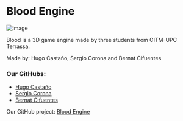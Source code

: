 # Blood Engine
![image](https://github.com/user-attachments/assets/b3b39651-1a82-4b78-af65-437036d1d5fc)

Blood is a 3D game engine made by three students from CITM-UPC Terrassa.

Made by: Hugo Castaño, Sergio Corona and Bernat Cifuentes

### Our GitHubs:
* [Hugo Castaño](https://github.com/LazyRacoonDev)
* [Sergio Corona](https://github.com/seregero00)
* [Bernat Cifuentes](https://github.com/ItsBernii)

Our GitHub project: [Blood Engine](https://github.com/CITM-UPC/Blood-Engine)

